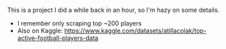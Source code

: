 This is a project I did a while back in an hour, so  I'm hazy on some details.

* I remember only scraping top ~200 players
* Also on Kaggle:  https://www.kaggle.com/datasets/atillacolak/top-active-football-players-data
